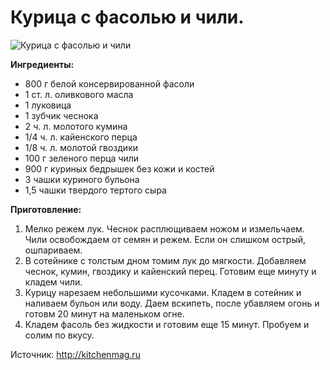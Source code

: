 # Курица с фасолью и чили.
![Курица с фасолью и чили](/images/Kulinar 'Курица с фасолью и чили')

**Ингредиенты:**

- 800 г белой консервированной фасоли
- 1 ст. л. оливкового масла
- 1 луковица
- 1 зубчик чеснока
- 2 ч. л. молотого кумина
- 1/4 ч. л. кайенского перца
- 1/8 ч. л. молотой гвоздики
- 100 г зеленого перца чили
- 900 г куриных бедрышек без кожи и костей
- 3 чашки куриного бульона
- 1,5 чашки твердого тертого сыра

**Приготовление:**

1. Мелко режем лук. Чеснок расплющиваем ножом и измельчаем. Чили освобождаем от семян и режем. Если он слишком острый, ошпариваем.
2. В сотейнике с толстым дном томим лук до мягкости. Добавляем чеснок, кумин, гвоздику и кайенский перец. Готовим еще минуту и кладем чили.
3. Курицу нарезаем небольшими кусочками. Кладем в сотейник и наливаем бульон или воду. Даем вскипеть, после убавляем огонь и готовм 20 минут на маленьком огне.
4. Кладем фасоль без жидкости и готовим еще 15 минут. Пробуем и солим по вкусу.

Источник: http://kitchenmag.ru
